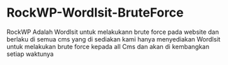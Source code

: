 # RockWP-Wordlsit-BruteForce
RockWP Adalah Wordlsit untuk melakukann brute force pada website dan berlaku di semua cms yang di sediakan kami hanya menyediakan Wordlsit untuk melakukan brute force kepada all Cms dan akan di kembangkan setiap waktunya 
